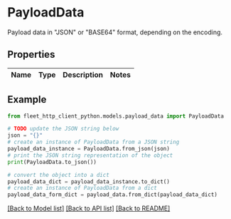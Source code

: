 # PayloadData

Payload data in \"JSON\" or \"BASE64\" format, depending on the encoding.

## Properties

Name | Type | Description | Notes
------------ | ------------- | ------------- | -------------

## Example

```python
from fleet_http_client_python.models.payload_data import PayloadData

# TODO update the JSON string below
json = "{}"
# create an instance of PayloadData from a JSON string
payload_data_instance = PayloadData.from_json(json)
# print the JSON string representation of the object
print(PayloadData.to_json())

# convert the object into a dict
payload_data_dict = payload_data_instance.to_dict()
# create an instance of PayloadData from a dict
payload_data_form_dict = payload_data.from_dict(payload_data_dict)
```
[[Back to Model list]](../README.md#documentation-for-models) [[Back to API list]](../README.md#documentation-for-api-endpoints) [[Back to README]](../README.md)


